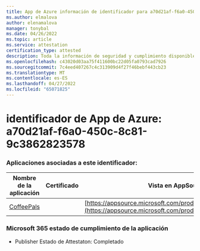 ```yaml
---
title: App de Azure información de identificador para a70d21af-f6a0-450c-8c81-9c3862823578
ms.author: elmalova
author: elenamalova
manager: tonybal
ms.date: 04/26/2022
ms.topic: article
ms.service: attestation
certification_type: attested
description: Toda la información de seguridad y cumplimiento disponible para a70d21af-f6a0-450c-8c81-9c3862823578.
ms.openlocfilehash: c43020d03aa75f411600bc22d05fa0793cad7926
ms.sourcegitcommit: 7c4eed407267c4c313909d4f27f46bebf443cb23
ms.translationtype: MT
ms.contentlocale: es-ES
ms.lasthandoff: 04/27/2022
ms.locfileid: "65071825"
---
```

# <a name="azure-app-id-a70d21af-f6a0-450c-8c81-9c3862823578"></a>identificador de App de Azure: a70d21af-f6a0-450c-8c81-9c3862823578


### <a name="apps-associated-with-this-id"></a>Aplicaciones asociadas a este identificador:
| **Nombre de la aplicación** | **Certificado** | **Vista en AppSource** |
|--------------|---------------|-----------------------|
| [CoffeePals](../forward/WA200003040.md) |  | [https://appsource.microsoft.com/product/office/WA200003040](https://appsource.microsoft.com/product/office/WA200003040) |

### <a name="microsoft-365-app-compliance-status"></a>Microsoft 365 estado de cumplimiento de la aplicación
- Publisher Estado de Attestaton: Completado
